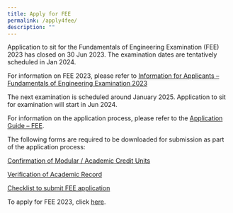 ```yaml
---
title: Apply for FEE
permalink: /apply4fee/
description: ""
---
```

<!-- Application to sit for the Fundamentals of Engineering Examination has closed. The examination dates are as follow:


| Branch of Engineering | Examination Date (Part 1) | Examination Date (Part 2) |
| -------- | -------- | -------- |
| Chemical Engineering | Part 1 (22 Sep 2022 Thursday) | Part 2 (23 Sep 2022 Friday)|
| Electrical Engineering | Part 1 (22 Sep 2022 Thursday) | Part 2 (23 Sep 2022 Friday)|
| Civil Engineering | Part 1 (24 Sep 2022 Saturday) | Part 2 (21 Oct 2022 Saturday)|

The next examination is scheduled around September or October 2023. Application to sit for examination will start in Apr 2023.

For more information on FEE 2022, please refer to [Information on Fundamentals of Engineering Examination](/files/Downloads/Info%20on%20Exams/FEE_2022.pdf). -->

Application to sit for the Fundamentals of Engineering Examination (FEE) 2023 has closed on 30 Jun 2023. The examination dates are tentatively scheduled in Jan 2024.  
  
For information on FEE 2023, please refer to [Information for Applicants – Fundamentals of Engineering Examination 2023](/files/Downloads/Info%20on%20Exams/fee%202023_2905.pdf)

The next examination is scheduled around January 2025. Application to sit for examination will start in Jun 2024.

For information on the application process, please refer to the [Application Guide – FEE](/files/Downloads/Info%20on%20Exams/application_guide_for_fee_2023.pdf).

The following forms are required to be downloaded for submission as part of the application process:

[Confirmation of Modular / Academic Credit Units](https://go.gov.sg/r9h1au)

[Verification of Academic Record](https://go.gov.sg/5i0f50)

[Checklist to submit FEE application](/files/Downloads/Info%20on%20Exams/checklist%20for%20fee.pdf)

To apply for FEE 2023, click [here](https://www.peb.gov.sg/apply_fee_declare.aspx).